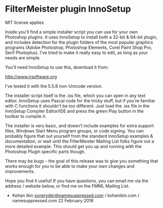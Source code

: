 FilterMeister plugin InnoSetup
==============================
MIT license applies

Inside you'll find a simple installer script you can use for your own
Photoshop plugins.  It uses InnoSetup to install both a 32-bit & 64-bit
plugin, and includes detection for the plugin folders of the most
popular graphics programs (Adobe Photoshop, Photoshop Elements, Corel
Paint Shop Pro, Serif Photoplus).  I've tried to make it really easy
to edit, as long as your needs are simple.

You'll need InnoSetup to use this, download it from:

http://www.jrsoftware.org

I've tested it with the 5.5.8 non-Unicode version.

The installer script itself is the .iss file, which you can open in
any text editor.  InnoSetup uses Pascal code for the tricky stuff,
but if you're familiar with C functions it shouldn't be too different.
Just load the .iss file in the InnoSetup Compiler Editor/IDE and press
the green Play button in the toolbar to compile it.

The installer is very basic, and doesn't include examples for extra
support files, Windows Start Menu program groups, or code signing.
You can probably figure that out yourself from the standard InnoSetup
examples & documentation, or wait until the FilterMeister Mailing List
folks figure out a more detailed example.  This should get you up
and running with the Photoshop Plugin specific parts though.

There may be bugs - the goal of this release was to give you something
that works enough for you to be able to make your own changes and
improvements.

Hope you find it useful!  If you have questions, you can email me
via the address / website below, or find me on the FMML Mailing List.

- Kohan Ikin
  syneryder@namesuppressed.com / kohanikin.com / namesuppressed.com
  22 February 2016
